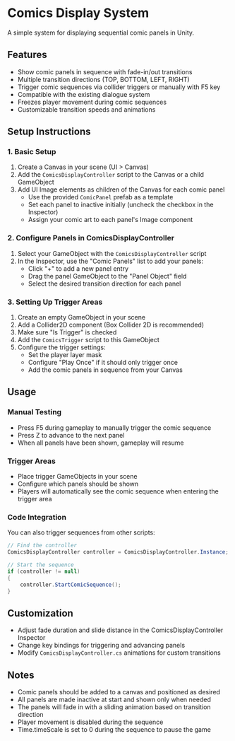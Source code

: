 # Comics Display System

A simple system for displaying sequential comic panels in Unity.

## Features

- Show comic panels in sequence with fade-in/out transitions
- Multiple transition directions (TOP, BOTTOM, LEFT, RIGHT)
- Trigger comic sequences via collider triggers or manually with F5 key
- Compatible with the existing dialogue system
- Freezes player movement during comic sequences
- Customizable transition speeds and animations

## Setup Instructions

### 1. Basic Setup

1. Create a Canvas in your scene (UI > Canvas)
2. Add the `ComicsDisplayController` script to the Canvas or a child GameObject
3. Add UI Image elements as children of the Canvas for each comic panel
   - Use the provided `ComicPanel` prefab as a template
   - Set each panel to inactive initially (uncheck the checkbox in the Inspector)
   - Assign your comic art to each panel's Image component

### 2. Configure Panels in ComicsDisplayController

1. Select your GameObject with the `ComicsDisplayController` script
2. In the Inspector, use the "Comic Panels" list to add your panels:
   - Click "+" to add a new panel entry
   - Drag the panel GameObject to the "Panel Object" field
   - Select the desired transition direction for each panel

### 3. Setting Up Trigger Areas

1. Create an empty GameObject in your scene
2. Add a Collider2D component (Box Collider 2D is recommended)
3. Make sure "Is Trigger" is checked
4. Add the `ComicsTrigger` script to this GameObject
5. Configure the trigger settings:
   - Set the player layer mask
   - Configure "Play Once" if it should only trigger once
   - Add the comic panels in sequence from your Canvas

## Usage

### Manual Testing

- Press F5 during gameplay to manually trigger the comic sequence
- Press Z to advance to the next panel
- When all panels have been shown, gameplay will resume

### Trigger Areas

- Place trigger GameObjects in your scene
- Configure which panels should be shown
- Players will automatically see the comic sequence when entering the trigger area

### Code Integration

You can also trigger sequences from other scripts:

```csharp
// Find the controller
ComicsDisplayController controller = ComicsDisplayController.Instance;

// Start the sequence
if (controller != null)
{
    controller.StartComicSequence();
}
```

## Customization

- Adjust fade duration and slide distance in the ComicsDisplayController Inspector
- Change key bindings for triggering and advancing panels
- Modify `ComicsDisplayController.cs` animations for custom transitions

## Notes

- Comic panels should be added to a canvas and positioned as desired
- All panels are made inactive at start and shown only when needed
- The panels will fade in with a sliding animation based on transition direction
- Player movement is disabled during the sequence
- Time.timeScale is set to 0 during the sequence to pause the game 
